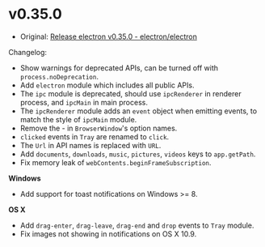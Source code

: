 # v0.35.0

* Original: [Release electron v0.35.0 - electron/electron](https://github.com/electron/electron/releases/tag/v0.35.0)

Changelog:

* Show warnings for deprecated APIs, can be turned off with `process.noDeprecation`.
* Add `electron` module which includes all public APIs.
* The `ipc` module is deprecated, should use `ipcRenderer` in renderer process, and `ipcMain` in main process.
* The `ipcRenderer` module adds an `event` object when emitting events, to match the style of `ipcMain` module.
* Remove the - in `BrowserWindow`'s option names.
* `clicked` events in `Tray` are renamed to `click`.
* The `Url` in API names is replaced with `URL`.
* Add `documents`, `downloads`, `music`, `pictures`, `videos` keys to `app.getPath`.
* Fix memory leak of `webContents.beginFrameSubscription`.

**Windows**

* Add support for toast notifications on Windows >= 8.

**OS X**

* Add `drag-enter`, `drag-leave`, `drag-end` and `drop` events to `Tray` module.
* Fix images not showing in notifications on OS X 10.9.

